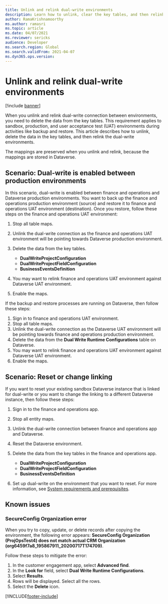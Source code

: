 ```yaml
---
title: Unlink and relink dual-write environments
description: Learn how to unlink, clear the key tables, and then relink dual-write environments, including various scenarios and known issues.
author: RamaKrishnamoorthy
ms.author: ramasri
ms.topic: article
ms.date: 04/07/2021
ms.reviewer: sericks
audience: Developer
ms.search.region: Global
ms.search.validFrom: 2021-04-07
ms.dyn365.ops.version: 
---
```


# Unlink and relink dual-write environments

[!include [banner](../../includes/banner.md)]



When you unlink and relink dual-write connection between environments, you need to delete the data from the key tables. This requirement applies to sandbox, production, and user acceptance test (UAT) environments during activities like backup and restore. This article describes how to unlink, delete the data in the key tables, and then relink the dual-write environments.

The mappings are preserved when you unlink and relink, because the mappings are stored in Dataverse.

## Scenario: Dual-write is enabled between production environments

In this scenario, dual-write is enabled between finance and operations and Dataverse production environments. You want to back up the finance and operations production environment (source) and restore it to finance and operations UAT environment (destination). Once you restore, follow these steps on the finance and operations UAT environment:

1. Stop all table maps.
2. Unlink the dual-write connection as the finance and operations UAT environment will be pointing towards Dataverse production environment.
3. Delete the data from the key tables.

    - **DualWriteProjectConfiguration**
    - **DualWriteProjectFieldConfiguration**
    - **BusinessEventsDefinition**

4. You may want to relink finance and operations UAT environment against Dataverse UAT environment. 
5. Enable the maps.

If the backup and restore processes are running on Dataverse, then follow these steps:

1. Sign in to finance and operations UAT environment.
2. Stop all table maps.
3. Unlink the dual-write connection as the Dataverse UAT environment will be pointing towards finance and operations production environment.
4. Delete the data from the **Dual Write Runtime Configurations** table on Dataverse.
5. You may want to relink finance and operations UAT environment against Dataverse UAT environment.
6. Enable the maps.

## Scenario: Reset or change linking

If you want to reset your existing sandbox Dataverse instance that is linked for dual-write or you want to change the linking to a different Dataverse instance, then follow these steps:

1. Sign in to the finance and operations app.
2. Stop all entity maps.
3. Unlink the dual-write connection between finance and operations app and Dataverse.
5. Reset the Dataverse environment.
6. Delete the data from the key tables in the finance and operations app.

    - **DualWriteProjectConfiguration**
    - **DualWriteProjectFieldConfiguration**
    - **BusinessEventsDefinition**

7. Set up dual-write on the environment that you want to reset. For more information, see [System requirements and prerequisites](requirements-and-prerequisites.md).

## Known issues

### SecureConfig Organization error

When you try to copy, update, or delete records after copying the environment, the following error appears: **SecureConfig Organization (ProjOpsTest4) does not match actual CRM Organization (org6459f7a8_195867911_20200717T174709)**.

Follow these steps to mitigate the error:

1. In the customer engagement app, select **Advanced find**.
2. In the **Look for** field, select **Dual Write Runtime Configurations**.
3. Select **Results**.
4. Rows will be displayed. Select all the rows.
5. Select the **Delete** icon.

[!INCLUDE[footer-include](../../../../includes/footer-banner.md)]

